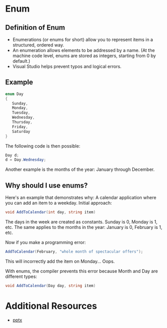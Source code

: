 # Enum

## Definition of Enum
- Enumerations (or enums for short) allow you to represent items in a structured, ordered way.
- An enumeration allows elements to be addressed by a name. (At the machine code level, enums are stored as integers, starting from 0 by default.)
- Visual Studio helps prevent typos and logical errors.

## Example

```cs
enum Day
{
   Sunday,
   Monday,
   Tuesday,
   Wednesday,
   Thursday,
   Friday,
   Saturday
}
```

The following code is then possible:

```cs
Day d;
d = Day.Wednesday;
```

Another example is the months of the year: January through December.

## Why should I use enums?

Here's an example that demonstrates why:
A calendar application where you can add an item to a weekday.
Initial approach:

```cs
void AddToCalendar(int day, string item)
```

The days in the week are created as constants. Sunday is 0, Monday is 1, etc.
The same applies to the months in the year: January is 0, February is 1, etc.

Now if you make a programming error:

```cs
AddToCalendar(February, "whole month of spectacular offers");
```

This will incorrectly add the item on Monday... Oops.

With enums, the compiler prevents this error because Month and Day are different types:

```cs
void AddToCalendar(Day day, string item)
```

# Additional Resources
+ [pptx](knowEnum.pptx)